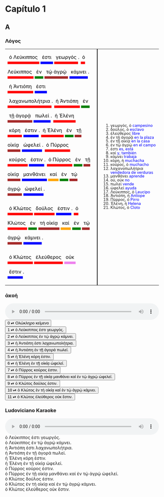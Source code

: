 # Capítulo 1

<style id="estiloA">

/*  
.nom {background-color:#FDDDE6; color: black;}
.verb {background-color:#D2E8FF; color: black;}
.prep {background-color:#DFFFD6; color: black;}
.dat {background-color:#FFF4CC; color: black;}
.adv {background-color:#E6D1F2; color: black;}
.conj {background-color:#FFE0CC; color: black;}
*/

span.conj, span.nom, span.verb, span.prep, span.dat, span.adv {padding: 5px 5px 5px 5px; line-height: 3; /* border: 2px solid black;*/}

td.izquierda {width: 60%; border-right: 2px solid black; padding-right: 20px;}

td.derecha {padding-left: 20px;}

.vocab {font-size: 80%; line-height: 1;}
.signi {color: blue;}

.nom {border-bottom: 8px  solid red; color: black;}
.verb {border-bottom: 8px  solid blue; color: black;}
.prep {border-bottom: 8px  solid green; color: black;}
.dat {border-bottom: 8px  solid brown; color: black;}
.adv {border-bottom: 8px  solid violet; color: black;}
.conj {border-bottom: 8px  solid orange; color: black;}

</style>

<!--
/* 1	#FDDDE6	Rosa suave 
/* 2	#D2E8FF	Azul cielo pastel
/* 3	#DFFFD6	Verde lima suave
/* 4	#FFF4CC	Amarillo mantequilla
/* 5	#E6D1F2	Lavanda pálido
/* 6	#FFE0CC	Melocotón pastel
/* 7	#D4F4FA	Azul hielo suave
/* 8	#E9FFDB	Verde menta muy claro
/* 9	#FFD8EB	Rosa chicle pálido
/* 10	#F7E7CE	Beige almendra
-->

## A

### Λόγος

<table class="contenedor">
<tr>
<td class="izquierda">
<span class="nom">ὁ Λεύκιππος</span>
<span class="verb">ἐστι</span>
<span class="nom">γεωργός</span>.
<span class="nom">ὁ Λεύκιππος</span>
<span class="prep">ἐν</span>
<span class="dat">τῴ ἀγρῴ</span>
<span class="verb">κάμνει</span>.
<span class="nom">ἡ Ἀντιόπη</span>
<span class="verb">ἐστι</span>
<span class="nom">λαχανωπολήτρια</span>.
<span class="nom">ἡ Ἀντιόπη</span>
<span class="prep">ἐν</span>
<span class="dat">τῇ ἀγορᾴ</span>
<span class="verb">πωλεί</span>.
<span class="nom">ἡ Ἑλένη</span>
<span class="nom">κόρη</span>
<span class="verb">ἐστιν</span>.
<span class="nom">ἡ Ἑλένη</span>
<span class="prep">ἐν</span>
<span class="dat">τῇ οἰκίᾳ</span>
<span class="verb">ὠφελεί</span>.
<span class="nom">ὁ Πύρρος</span>
<span class="nom">κούρος</span>
<span class="verb">ἐστιν</span>.
<span class="nom">ὁ Πύρρος</span>
<span class="prep">ἐν</span>
<span class="dat">τῇ οἰκίᾳ</span>
<span class="verb">μανθάνει</span>
<span class="conj">καί</span>
<span class="prep">ἐν</span>
<span class="dat">τῴ ἀγρῴ</span>
<span class="verb">ὠφελεί</span>.

<span class="nom">ὁ Κλώτος</span>
<span class="nom">δούλος</span>
<span class="verb">ἐστιν</span>.
<span class="nom">ὁ Κλώτος</span>
<span class="prep">ἐν</span>
<span class="dat">τή οἰκίᾳ</span>
<span class="conj">καί</span>
<span class="prep">ἐν</span>
<span class="dat">τῴ ἀγρῴ</span>
<span class="verb">κάμνει</span>.

<span class="nom">ὁ Κλώτος</span>
<span class="nom">ἐλεύθερος</span>
<span class="adv">οὐκ</span>
<span class="verb">ἔστιν</span>.
</td>
<td class="derecha">
<ol class="vocab">
<li>γεωργός, ὁ <span class="signi">campesino</span></li>
<li>δούλος, ὁ <span class="signi">esclavo</span></li>
<li>ἐλεύθερος <span class="signi">libre</span></li>
<li>ἐν τῇ ἀγορᾷ <span class="signi">en la plaza</span></li>
<li>ἐν τῇ οἰκίᾳ <span class="signi">en la casa</span></li>
<li>ἐν τῴ ἀγρῴ <span class="signi">en el campo</span></li>
<li>ἐστι <span class="signi">es, está</span></li>
<li>καί <span class="signi">y, también</span></li>
<li>κάμνει <span class="signi">trabaja</span></li>
<li>κόρη, ἡ <span class="signi">muchacha</span></li>
<li>κούρος, ὁ <span class="signi">muchacho</span></li>
<li>λαχανοπωλήτρια <span class="signi">vendedora de verduras</span></li>
<li>μανθάνει <span class="signi">aprende</span></li>
<li>οὐ, οὐκ <span class="signi">no</span></li>
<li>πωλεί <span class="signi">vende</span></li>
<li>ὠφελεί <span class="signi">ayuda</span></li>
<li>Λεύκιππος, ὁ <span class="signi">Leucipo</span></li>
<li>Ἀντιόπη, ἡ <span class="signi">Antíope</span></li>
<li>Πύρρος, ὁ <span class="signi">Pirro</span></li>
<li>Ἑλένη, ἡ <span class="signi">Helena</span></li>
<li>Κλώτος, ὁ <span class="signi">Cloto</span></li>
</ol>
</td>
</tr>
</table>

### ἀκοή

<div class="audio-block" style="width: 100%;">
  <audio class="fragmented-audio" controls style="width: 100%;>
    <source type="audio/mpeg" src="../Audio/01.A.mp3">
    Tu navegador no soporta el elemento de audio.
  </audio>
<br>
 <button data-segment="0-55">0 ⏯ Ολώκληρο κείμενο</button><br>
 <button data-segment="6-8">1 ⏯ ὁ Λεύκιππος ἐστι γεωργός.</button><br>
 <button data-segment="9-12.5">2 ⏯ ὁ Λεύκιππος ἐν τῴ ἀγρῴ κάμνει.</button><br>
 <button data-segment="12.5-17">3 ⏯ ἡ Ἀντιόπη ἐστι λαχανωπολήτρια. </button><br>
 <button data-segment="17-21">4 ⏯ ἡ Ἀντιόπη ἐν τῇ ἀγορά πωλεί.</button><br>
 <button data-segment="21-24">5 ⏯ ἡ Ἑλένη κόρη ἐστιν.</button><br>
 <button data-segment="24-29">6 ⏯ ἡ Ἑλένη ἐν τῇ οἰκίᾳ ὠφελεί. </button><br>
 <button data-segment="29-33">7 ⏯ ὁ Πύρρος κούρος ἐστιν.</button><br>
 <button data-segment="33-41">8 ⏯ ὁ Πύρρος ἐν τῇ οἰκίᾳ μανθάνει καί ἐν τῴ ἀγρῴ ὠφελεί.</button><br>
<button data-segment="41-44">9 ⏯ ὁ Κλώτος δούλος ἐστιν.</button><br>
<button data-segment="45-48">10 ⏯ ὁ Κλώτος ἐν τή οἰκίᾳ καί ἐν τῴ ἀγρῴ κάμνει.</button><br>
<button data-segment="50-55">11 ⏯ ὁ Κλώτος ἐλεύθερος οὐκ ἔστιν.</button><br>

</div>

### Ludoviciano Karaoke

  <audio id="audio" controls style="width: 100%;">
    <source src="../Audio/01.A.mp3" type="audio/mpeg">
    Ο περιηγητής σας δεν υποστηρίζει την αναπαραγωγή ήχου.
  </audio>

  <div id="karaoke">
    <div class="karaoke-line" data-start="6" data-end="8">ὁ Λεύκιππος ἐστι γεωργός.</div>
    <div class="karaoke-line" data-start="9" data-end="12.5">ὁ Λεύκιππος ἐν τῴ ἀγρῴ κάμνει.</div>
    <div class="karaoke-line" data-start="12.5" data-end="17">ἡ Ἀντιόπη ἐστι λαχανωπολήτρια.</div>
    <div class="karaoke-line" data-start="17" data-end="21">ἡ Ἀντιόπη ἐν τῇ ἀγορά πωλεί.</div>
    <div class="karaoke-line" data-start="21" data-end="24">ἡ Ἑλένη κόρη ἐστιν.</div>
    <div class="karaoke-line" data-start="24" data-end="29">ἡ Ἑλένη ἐν τῇ οἰκίᾳ ὠφελεί.</div>
    <div class="karaoke-line" data-start="29" data-end="33">ὁ Πύρρος κούρος ἐστιν.</div>
    <div class="karaoke-line" data-start="33" data-end="41">ὁ Πύρρος ἐν τῇ οἰκίᾳ μανθάνει καί ἐν τῴ ἀγρῴ ὠφελεί.</div>
    <div class="karaoke-line" data-start="41" data-end="44">ὁ Κλώτος δούλος ἐστιν.</div>
    <div class="karaoke-line" data-start="45" data-end="50">ὁ Κλώτος ἐν τή οἰκίᾳ καί ἐν τῴ ἀγρῴ κάμνει.</div>
    <div class="karaoke-line" data-start="50" data-end="55">ὁ Κλώτος ἐλεύθερος οὐκ ἔστιν.</div>
  </div>
